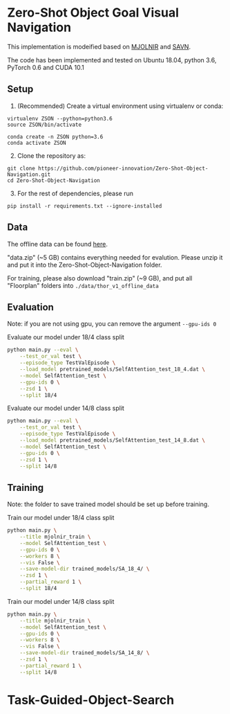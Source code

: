 # Zero-Shot Object Goal Visual Navigation

This implementation is modeified based on [MJOLNIR](https://github.com/cassieqiuyd/MJOLNIR) and [SAVN](https://github.com/allenai/savn).

The code has been implemented and tested on Ubuntu 18.04, python 3.6, PyTorch 0.6 and CUDA 10.1

## Setup

1. (Recommended) Create a virtual environment using virtualenv or conda:
```
virtualenv ZSON --python=python3.6
source ZSON/bin/activate
``` 
```
conda create -n ZSON python=3.6
conda activate ZSON
```

2. Clone the repository as:
```
git clone https://github.com/pioneer-innovation/Zero-Shot-Object-Navigation.git
cd Zero-Shot-Object-Navigation
```

3. For the rest of dependencies, please run 
```
pip install -r requirements.txt --ignore-installed
```


## Data

The offline data can be found [here](https://drive.google.com/drive/folders/1i6V_t6TqaTpUdUFpOJT3y3KraJjak-sa?usp=sharing).

"data.zip" (~5 GB) contains everything needed for evalution. Please unzip it and put it into the Zero-Shot-Object-Navigation folder.

For training, please also download "train.zip" (~9 GB), and put all "Floorplan" folders into `./data/thor_v1_offline_data`

## Evaluation

Note: if you are not using gpu, you can remove the argument `--gpu-ids 0`

Evaluate our model under 18/4 class split

```bash
python main.py --eval \
    --test_or_val test \
    --episode_type TestValEpisode \
    --load_model pretrained_models/SelfAttention_test_18_4.dat \
    --model SelfAttention_test \
    --gpu-ids 0 \
    --zsd 1 \
    --split 18/4
```

Evaluate our model under 14/8 class split

```bash
python main.py --eval \
    --test_or_val test \
    --episode_type TestValEpisode \
    --load_model pretrained_models/SelfAttention_test_14_8.dat \
    --model SelfAttention_test \
    --gpu-ids 0 \
    --zsd 1 \
    --split 14/8
```

## Training

Note: the folder to save trained model should be set up before training.

Train our model under 18/4 class split

```bash
python main.py \
    --title mjolnir_train \
    --model SelfAttention_test \
    --gpu-ids 0 \
    --workers 8 \
    --vis False \
    --save-model-dir trained_models/SA_18_4/ \
    --zsd 1 \
    --partial_reward 1 \
    --split 18/4
```

Train our model under 14/8 class split

```bash
python main.py \
    --title mjolnir_train \
    --model SelfAttention_test \
    --gpu-ids 0 \
    --workers 8 \
    --vis False \
    --save-model-dir trained_models/SA_14_8/ \
    --zsd 1 \
    --partial_reward 1 \
    --split 14/8
```

# Task-Guided-Object-Search
